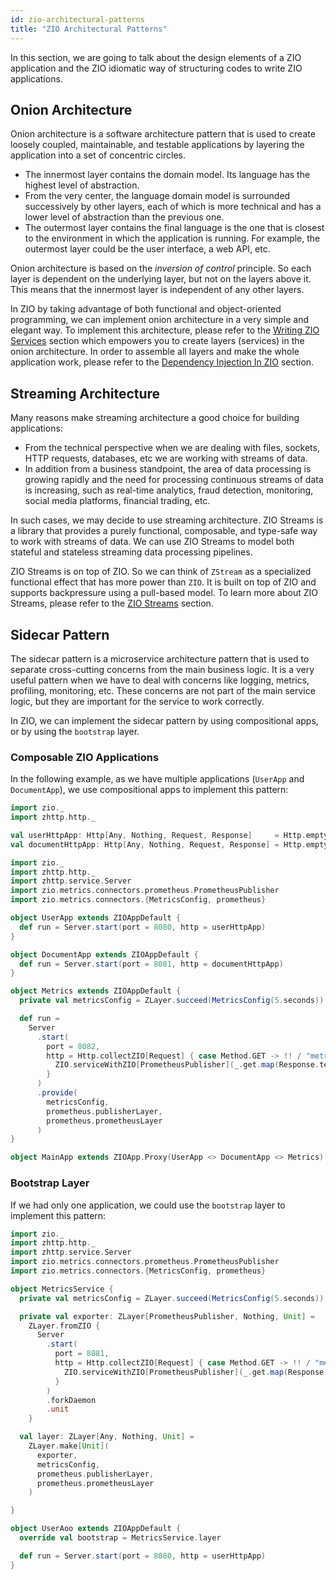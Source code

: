 ```yaml
---
id: zio-architectural-patterns
title: "ZIO Architectural Patterns"
---
```


In this section, we are going to talk about the design elements of a ZIO application and the ZIO idiomatic way of structuring codes to write ZIO applications.

## Onion Architecture

Onion architecture is a software architecture pattern that is used to create loosely coupled, maintainable, and testable applications by layering the application into a set of concentric circles.

- The innermost layer contains the domain model. Its language has the highest level of abstraction.
- From the very center, the language domain model is surrounded successively by other layers, each of which is more technical and has a lower level of abstraction than the previous one.
- The outermost layer contains the final language is the one that is closest to the environment in which the application is running. For example, the outermost layer could be the user interface, a web API, etc.

Onion architecture is based on the _inversion of control_ principle. So each layer is dependent on the underlying layer, but not on the layers above it. This means that the innermost layer is independent of any other layers.

In ZIO by taking advantage of both functional and object-oriented programming, we can implement onion architecture in a very simple and elegant way. To implement this architecture, please refer to the [Writing ZIO Services](../architecture/index.md) section which empowers you to create layers (services) in the onion architecture. In order to assemble all layers and make the whole application work, please refer to the [Dependency Injection In ZIO](../di/index.md) section.

## Streaming Architecture

Many reasons make streaming architecture a good choice for building applications:

- From the technical perspective when we are dealing with files, sockets, HTTP requests, databases, etc we are working with streams of data.
- In addition from a business standpoint, the area of data processing is growing rapidly and the need for processing continuous streams of data is increasing, such as real-time analytics, fraud detection, monitoring, social media platforms, financial trading, etc.

In such cases, we may decide to use streaming architecture. ZIO Streams is a library that provides a purely functional, composable, and type-safe way to work with streams of data. We can use ZIO Streams to model both stateful and stateless streaming data processing pipelines.

ZIO Streams is on top of ZIO. So we can think of `ZStream` as a specialized functional effect that has more power than `ZIO`. It is built on top of ZIO and supports backpressure using a pull-based model. To learn more about ZIO Streams, please refer to the [ZIO Streams](../stream/index.md) section.

## Sidecar Pattern

The sidecar pattern is a microservice architecture pattern that is used to separate cross-cutting concerns from the main business logic. It is a very useful pattern when we have to deal with concerns like logging, metrics, profiling, monitoring, etc. These concerns are not part of the main service logic, but they are important for the service to work correctly.

In ZIO, we can implement the sidecar pattern by using compositional apps, or by using the `bootstrap` layer.

### Composable ZIO Applications

In the following example, as we have multiple applications (`UserApp` and `DocumentApp`), we use compositional apps to implement this pattern:

```scala mdoc:invisible
import zio._
import zhttp.http._

val userHttpApp: Http[Any, Nothing, Request, Response]     = Http.empty
val documentHttpApp: Http[Any, Nothing, Request, Response] = Http.empty
```

```scala mdoc:compile-only
import zio._
import zhttp.http._
import zhttp.service.Server
import zio.metrics.connectors.prometheus.PrometheusPublisher
import zio.metrics.connectors.{MetricsConfig, prometheus}

object UserApp extends ZIOAppDefault {
  def run = Server.start(port = 8080, http = userHttpApp)
}

object DocumentApp extends ZIOAppDefault {
  def run = Server.start(port = 8081, http = documentHttpApp)
}

object Metrics extends ZIOAppDefault {
  private val metricsConfig = ZLayer.succeed(MetricsConfig(5.seconds))

  def run =
    Server
      .start(
        port = 8082,
        http = Http.collectZIO[Request] { case Method.GET -> !! / "metrics" =>
          ZIO.serviceWithZIO[PrometheusPublisher](_.get.map(Response.text))
        }
      )
      .provide(
        metricsConfig,
        prometheus.publisherLayer,
        prometheus.prometheusLayer
      )
}

object MainApp extends ZIOApp.Proxy(UserApp <> DocumentApp <> Metrics)
```

### Bootstrap Layer

If we had only one application, we could use the `bootstrap` layer to implement this pattern:

```scala mdoc:compile-only
import zio._
import zhttp.http._
import zhttp.service.Server
import zio.metrics.connectors.prometheus.PrometheusPublisher
import zio.metrics.connectors.{MetricsConfig, prometheus}

object MetricsService {
  private val metricsConfig = ZLayer.succeed(MetricsConfig(5.seconds))

  private val exporter: ZLayer[PrometheusPublisher, Nothing, Unit] =
    ZLayer.fromZIO {
      Server
        .start(
          port = 8081,
          http = Http.collectZIO[Request] { case Method.GET -> !! / "metrics" =>
            ZIO.serviceWithZIO[PrometheusPublisher](_.get.map(Response.text))
          }
        )
        .forkDaemon
        .unit
    }

  val layer: ZLayer[Any, Nothing, Unit] =
    ZLayer.make[Unit](
      exporter,
      metricsConfig,
      prometheus.publisherLayer,
      prometheus.prometheusLayer
    )

}

object UserAoo extends ZIOAppDefault {
  override val bootstrap = MetricsService.layer

  def run = Server.start(port = 8080, http = userHttpApp)
}
```
